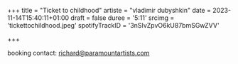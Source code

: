 +++
title = "Ticket to childhood"
artiste = "vladimir dubyshkin"
date = 2023-11-14T15:40:11+01:00
draft = false
duree = '5:11'
srcimg = 'tickettochildhood.jpeg'
spotifyTrackID = '3nSIvZpvO6kU87bmSGwZVV'

+++

booking contact: richard@paramountartists.com

